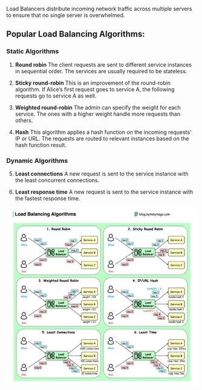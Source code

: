 Load Balancers distribute incoming network traffic across multiple servers to ensure that no single server is overwhelmed.

## Popular Load Balancing Algorithms:

### Static Algorithms

1. **Round robin**
The client requests are sent to different service instances in sequential order. The services are usually required to be stateless.

2. **Sticky round-robin** 
This is an improvement of the round-robin algorithm. If Alice’s first request goes to service A, the following requests go to service A as well.

3. **Weighted round-robin**
The admin can specify the weight for each service. The ones with a higher weight handle more requests than others.

4. **Hash**
This algorithm applies a hash function on the incoming requests’ IP or URL. The requests are routed to relevant instances based on the hash function result.

### Dynamic Algorithms

5. **Least connections**
A new request is sent to the service instance with the least concurrent connections.

6. **Least response time**
A new request is sent to the service instance with the fastest response time.


![alt text](image.png)